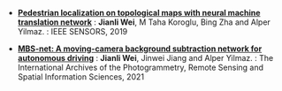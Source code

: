 * **[Pedestrian localization on topological maps with neural machine translation network](https://scholar.google.com/citations?view_op=view_citation&hl=en&user=_Oq_-Z4AAAAJ&citation_for_view=_Oq_-Z4AAAAJ:d1gkVwhDpl0C)**
: **Jianli Wei**, M Taha Koroglu, Bing Zha and Alper Yilmaz.
: IEEE SENSORS, 2019


* **[MBS-net: A moving-camera background subtraction network for autonomous driving](https://scholar.google.com/citations?view_op=view_citation&hl=en&user=_Oq_-Z4AAAAJ&citation_for_view=_Oq_-Z4AAAAJ:u-x6o8ySG0sC)**
: **Jianli Wei**, Jinwei Jiang and Alper Yilmaz.
: The International Archives of the Photogrammetry, Remote Sensing and Spatial Information Sciences, 2021
